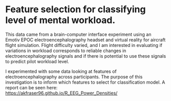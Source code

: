 # Feature selection for classifying level of mental workload.
This data came from a brain-computer interface experiment using an Emotiv EPOC electroencephalography headset and virtual reality for aircraft flight simulation. Flight difficulty 
varied, and I am interested in evaluating if variations in workload corresponds to reliable changes in electroencephalography signals and if there is potential to use these signals to predict pilot workload level. 

I experimented with some data looking at features of electroencephalography across participants. The purpose of this investigation is to inform which features
to select for classification model. A report can be seen here: https://akfraser96.github.io/R_EEG_Power_Densities/
